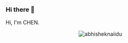 ### Hi there 👋

<!--
**cjpnice/cjpnice** is a ✨ _special_ ✨ repository because its `README.md` (this file) appears on your GitHub profile.

Here are some ideas to get you started:

- 🔭 I’m currently working on ...
- 🌱 I’m currently learning ...
- 👯 I’m looking to collaborate on ...
- 🤔 I’m looking for help with ...
- 💬 Ask me about ...
- 📫 How to reach me: ...
- 😄 Pronouns: ...
- ⚡ Fun fact: ...
-->
 <p>Hi, I'm CHEN.</p>

<p align="center"> <img src="https://github-readme-stats.vercel.app/api?username=cjpnice&show_icons=true&theme=gotham" alt="abhisheknaiidu" />







